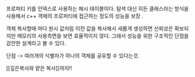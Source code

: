 프로퍼티 키를 인덱스로 사용하는 해시 테이블이다. 탐색 대신 히든 클래스라는 방식을 사용해서 c++ 객체의 프로퍼티에 접근하는 정도의 성능을 보장 . 


객체 복사할때 마다 원시 값처럼 이전 값을 복사해서 새롭게 생성하면 신뢰성은 확보되지만 메모리의 사용측면을 보면 효율적이지 않다. 그래서 성능을 위한 구조적인 단점을 감안한 설계라고 볼 수 있다. 

단점 -> 여러개의 식별자가 하나의 객체를 공유할 수 있다는것.

[[깊은복사와 얕은 복사]]까지!! 
